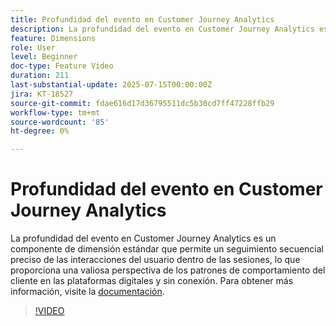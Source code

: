 ```yaml
---
title: Profundidad del evento en Customer Journey Analytics
description: La profundidad del evento en Customer Journey Analytics es un componente de dimensión estándar que permite un seguimiento secuencial preciso de las interacciones del usuario dentro de las sesiones, lo que proporciona una valiosa perspectiva de los patrones de comportamiento del cliente en las plataformas digitales y sin conexión.
feature: Dimensions
role: User
level: Beginner
doc-type: Feature Video
duration: 211
last-substantial-update: 2025-07-15T00:00:00Z
jira: KT-18527
source-git-commit: fdae616d17d36795511dc5b30cd7ff47228ffb29
workflow-type: tm+mt
source-wordcount: '85'
ht-degree: 0%

---
```



# Profundidad del evento en Customer Journey Analytics

La profundidad del evento en Customer Journey Analytics es un componente de dimensión estándar que permite un seguimiento secuencial preciso de las interacciones del usuario dentro de las sesiones, lo que proporciona una valiosa perspectiva de los patrones de comportamiento del cliente en las plataformas digitales y sin conexión. Para obtener más información, visite la [documentación](https://experienceleague.adobe.com/en/docs/analytics-platform/using/cja-dataviews/component-reference#standard-dimensions).

>[!VIDEO](https://video.tv.adobe.com/v/3464851/?learn=on&enablevpops)
